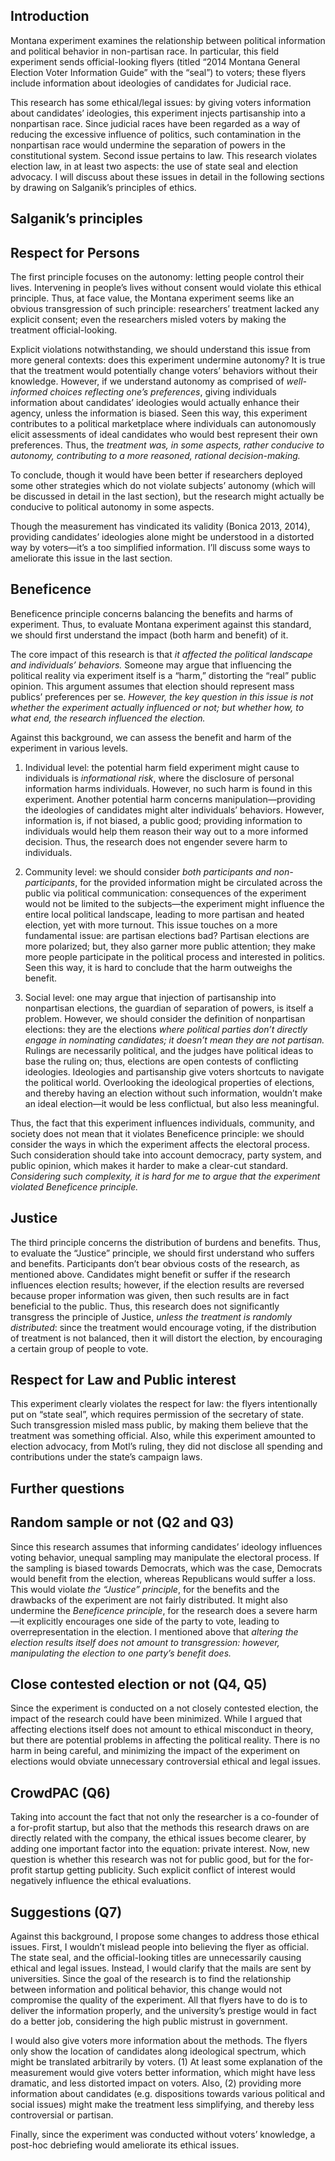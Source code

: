 Introduction
------------

Montana experiment examines the relationship between political
information and political behavior in non-partisan race. In particular,
this field experiment sends official-looking flyers (titled “2014
Montana General Election Voter Information Guide” with the “seal”) to
voters; these flyers include information about ideologies of candidates
for Judicial race.

This research has some ethical/legal issues: by giving voters
information about candidates’ ideologies, this experiment injects
partisanship into a nonpartisan race. Since judicial races have been
regarded as a way of reducing the excessive influence of politics, such
contamination in the nonpartisan race would undermine the separation of
powers in the constitutional system. Second issue pertains to law. This
research violates election law, in at least two aspects: the use of
state seal and election advocacy. I will discuss about these issues in
detail in the following sections by drawing on Salganik’s principles of
ethics.

Salganik’s principles
---------------------

Respect for Persons
-------------------

The first principle focuses on the autonomy: letting people control
their lives. Intervening in people’s lives without consent would violate
this ethical principle. Thus, at face value, the Montana experiment
seems like an obvious transgression of such principle: researchers’
treatment lacked any explicit consent; even the researchers misled
voters by making the treatment official-looking.

Explicit violations notwithstanding, we should understand this issue
from more general contexts: does this experiment undermine autonomy? It
is true that the treatment would potentially change voters’ behaviors
without their knowledge. However, if we understand autonomy as comprised
of *well-informed choices reflecting one’s preferences*, giving
individuals information about candidates’ ideologies would actually
enhance their agency, unless the information is biased. Seen this way,
this experiment contributes to a political marketplace where individuals
can autonomously elicit assessments of ideal candidates who would best
represent their own preferences. Thus, the *treatment was, in some
aspects, rather conducive to autonomy, contributing to a more reasoned,
rational decision-making.*

To conclude, though it would have been better if researchers deployed
some other strategies which do not violate subjects’ autonomy (which
will be discussed in detail in the last section), but the research might
actually be conducive to political autonomy in some aspects.

Though the measurement has vindicated its validity (Bonica 2013, 2014),
providing candidates’ ideologies alone might be understood in a
distorted way by voters—it’s a too simplified information. I’ll discuss
some ways to ameliorate this issue in the last section.

Beneficence
-----------

Beneficence principle concerns balancing the benefits and harms of
experiment. Thus, to evaluate Montana experiment against this standard,
we should first understand the impact (both harm and benefit) of it.

The core impact of this research is that *it affected the political
landscape and individuals’ behaviors.* Someone may argue that
influencing the political reality via experiment itself is a “harm,”
distorting the “real” public opinion. This argument assumes that
election should represent mass publics’ preferences per se. *However,
the key question in this issue is not whether the experiment actually
influenced or not; but whether how, to what end, the research influenced
the election.*

Against this background, we can assess the benefit and harm of the
experiment in various levels.

1.  Individual level: the potential harm field experiment might cause to
    individuals is *informational risk*, where the disclosure of
    personal information harms individuals. However, no such harm is
    found in this experiment. Another potential harm concerns
    manipulation—providing the ideologies of candidates might alter
    individuals’ behaviors. However, information is, if not biased, a
    public good; providing information to individuals would help them
    reason their way out to a more informed decision. Thus, the research
    does not engender severe harm to individuals.

2.  Community level: we should consider *both participants and
    non-participants*, for the provided information might be circulated
    across the public via political communication: consequences of the
    experiment would not be limited to the subjects—the experiment might
    influence the entire local political landscape, leading to more
    partisan and heated election, yet with more turnout. This issue
    touches on a more fundamental issue: are partisan elections bad?
    Partisan elections are more polarized; but, they also garner more
    public attention; they make more people participate in the political
    process and interested in politics. Seen this way, it is hard to
    conclude that the harm outweighs the benefit.

3.  Social level: one may argue that injection of partisanship into
    nonpartisan elections, the guardian of separation of powers, is
    itself a problem. However, we should consider the definition of
    nonpartisan elections: they are the elections *where political
    parties don’t directly engage in nominating candidates; it doesn’t
    mean they are not partisan.* Rulings are necessarily political, and
    the judges have political ideas to base the ruling on; thus,
    elections are open contests of conflicting ideologies. Ideologies
    and partisanship give voters shortcuts to navigate the political
    world. Overlooking the ideological properties of elections, and
    thereby having an election without such information, wouldn’t make
    an ideal election—it would be less conflictual, but also less
    meaningful.

Thus, the fact that this experiment influences individuals, community,
and society does not mean that it violates Beneficence principle: we
should consider the ways in which the experiment affects the electoral
process. Such consideration should take into account democracy, party
system, and public opinion, which makes it harder to make a clear-cut
standard. *Considering such complexity, it is hard for me to argue that
the experiment violated Beneficence principle.*

Justice
-------

The third principle concerns the distribution of burdens and benefits.
Thus, to evaluate the “Justice” principle, we should first understand
who suffers and benefits. Participants don’t bear obvious costs of the
research, as mentioned above. Candidates might benefit or suffer if the
research influences election results; however, if the election results
are reversed because proper information was given, then such results are
in fact beneficial to the public. Thus, this research does not
significantly transgress the principle of Justice, *unless the treatment
is randomly distributed*: since the treatment would encourage voting, if
the distribution of treatment is not balanced, then it will distort the
election, by encouraging a certain group of people to vote.

Respect for Law and Public interest
-----------------------------------

This experiment clearly violates the respect for law: the flyers
intentionally put on “state seal”, which requires permission of the
secretary of state. Such transgression misled mass public, by making
them believe that the treatment was something official. Also, while this
experiment amounted to election advocacy, from Motl’s ruling, they did
not disclose all spending and contributions under the state’s campaign
laws.

Further questions
-----------------

Random sample or not (Q2 and Q3)
--------------------------------

Since this research assumes that informing candidates’ ideology
influences voting behavior, unequal sampling may manipulate the
electoral process. If the sampling is biased towards Democrats, which
was the case, Democrats would benefit from the election, whereas
Republicans would suffer a loss. This would violate *the “Justice”
principle*, for the benefits and the drawbacks of the experiment are not
fairly distributed. It might also undermine the *Beneficence principle*,
for the research does a severe harm—it explicitly encourages one side of
the party to vote, leading to overrepresentation in the election. I
mentioned above that *altering the election results itself does not
amount to transgression: however, manipulating the election to one
party’s benefit does.*

Close contested election or not (Q4, Q5)
----------------------------------------

Since the experiment is conducted on a not closely contested election,
the impact of the research could have been minimized. While I argued
that affecting elections itself does not amount to ethical misconduct in
theory, but there are potential problems in affecting the political
reality. There is no harm in being careful, and minimizing the impact of
the experiment on elections would obviate unnecessary controversial
ethical and legal issues.

CrowdPAC (Q6)
-------------

Taking into account the fact that not only the researcher is a
co-founder of a for-profit startup, but also that the methods this
research draws on are directly related with the company, the ethical
issues become clearer, by adding one important factor into the equation:
private interest. Now, new question is whether this research was not for
public good, but for the for-profit startup getting publicity. Such
explicit conflict of interest would negatively influence the ethical
evaluations.

Suggestions (Q7)
----------------

Against this background, I propose some changes to address those ethical
issues. First, I wouldn’t mislead people into believing the flyer as
official. The state seal, and the official-looking titles are
unnecessarily causing ethical and legal issues. Instead, I would clarify
that the mails are sent by universities. Since the goal of the research
is to find the relationship between information and political behavior,
this change would not compromise the quality of the experiment. All that
flyers have to do is to deliver the information properly, and the
university’s prestige would in fact do a better job, considering the
high public mistrust in government.

I would also give voters more information about the methods. The flyers
only show the location of candidates along ideological spectrum, which
might be translated arbitrarily by voters. (1) At least some explanation
of the measurement would give voters better information, which might
have less dramatic, and less distorted impact on voters. Also, (2)
providing more information about candidates (e.g. dispositions towards
various political and social issues) might make the treatment less
simplifying, and thereby less controversial or partisan.

Finally, since the experiment was conducted without voters’ knowledge, a
post-hoc debriefing would ameliorate its ethical issues.
